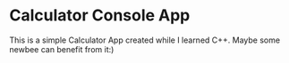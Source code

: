 # Calculator Console App

This is a simple Calculator App created while I learned C++. Maybe some newbee can benefit from it:)
